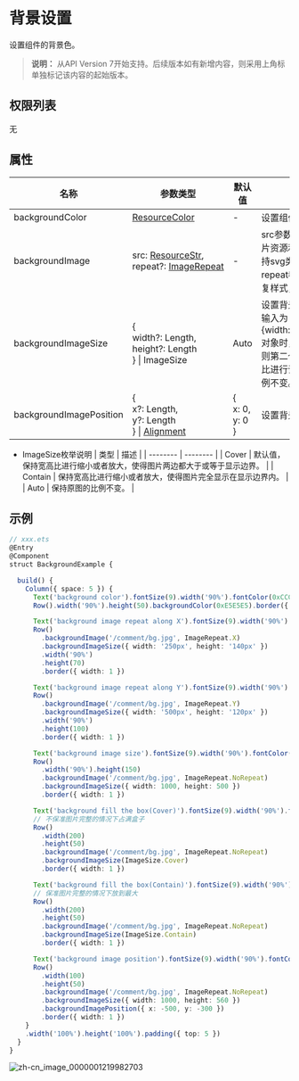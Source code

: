 # 背景设置

设置组件的背景色。

>  **说明：**
> 从API Version 7开始支持。后续版本如有新增内容，则采用上角标单独标记该内容的起始版本。


## 权限列表

无


## 属性


| 名称 | 参数类型 | 默认值 | 描述 |
| -------- | -------- | -------- | -------- |
| backgroundColor | [ResourceColor](../../ui/ts-types.md) | - | 设置组件的背景色。 |
| backgroundImage | src:&nbsp;[ResourceStr](../../ui/ts-types.md),<br/>repeat?:&nbsp;[ImageRepeat](ts-appendix-enums.md#imagerepeat枚举说明) | - | src参数：图片地址，支持网络图片资源和本地图片资源地址(不支持svg类型的图片)。<br/>repeat参数：设置背景图片的重复样式，默认不重复。 |
| backgroundImageSize | {<br/>width?:&nbsp;Length,<br/>height?:&nbsp;Length<br/>}&nbsp;\|&nbsp;ImageSize | Auto | 设置背景图像的高度和宽度。当输入为{width:&nbsp;Length,&nbsp;height:&nbsp;Length}对象时，如果只设置一个属性，则第二个属性保持图片原始宽高比进行调整。默认保持原图的比例不变。 |
| backgroundImagePosition | {<br/>x?:&nbsp;Length,<br/>y?:&nbsp;Length<br/>}&nbsp;\|&nbsp;[Alignment](ts-appendix-enums.md#alignment枚举说明) | {<br/>x:&nbsp;0,<br/>y:&nbsp;0<br/>} | 设置背景图在组件中显示位置。 |


- ImageSize枚举说明
  | 类型 | 描述 | 
  | -------- | -------- |
  | Cover | 默认值，保持宽高比进行缩小或者放大，使得图片两边都大于或等于显示边界。 | 
  | Contain | 保持宽高比进行缩小或者放大，使得图片完全显示在显示边界内。 | 
  | Auto | 保持原图的比例不变。 | 


## 示例

```ts
// xxx.ets
@Entry
@Component
struct BackgroundExample {

  build() {
    Column({ space: 5 }) {
      Text('background color').fontSize(9).width('90%').fontColor(0xCCCCCC)
      Row().width('90%').height(50).backgroundColor(0xE5E5E5).border({ width: 1 })

      Text('background image repeat along X').fontSize(9).width('90%').fontColor(0xCCCCCC)
      Row()
        .backgroundImage('/comment/bg.jpg', ImageRepeat.X)
        .backgroundImageSize({ width: '250px', height: '140px' })
        .width('90%')
        .height(70)
        .border({ width: 1 })

      Text('background image repeat along Y').fontSize(9).width('90%').fontColor(0xCCCCCC)
      Row()
        .backgroundImage('/comment/bg.jpg', ImageRepeat.Y)
        .backgroundImageSize({ width: '500px', height: '120px' })
        .width('90%')
        .height(100)
        .border({ width: 1 })

      Text('background image size').fontSize(9).width('90%').fontColor(0xCCCCCC)
      Row()
        .width('90%').height(150)
        .backgroundImage('/comment/bg.jpg', ImageRepeat.NoRepeat)
        .backgroundImageSize({ width: 1000, height: 500 })
        .border({ width: 1 })

      Text('background fill the box(Cover)').fontSize(9).width('90%').fontColor(0xCCCCCC)
      // 不保准图片完整的情况下占满盒子
      Row()
        .width(200)
        .height(50)
        .backgroundImage('/comment/bg.jpg', ImageRepeat.NoRepeat)
        .backgroundImageSize(ImageSize.Cover)
        .border({ width: 1 })

      Text('background fill the box(Contain)').fontSize(9).width('90%').fontColor(0xCCCCCC)
      // 保准图片完整的情况下放到最大
      Row()
        .width(200)
        .height(50)
        .backgroundImage('/comment/bg.jpg', ImageRepeat.NoRepeat)
        .backgroundImageSize(ImageSize.Contain)
        .border({ width: 1 })

      Text('background image position').fontSize(9).width('90%').fontColor(0xCCCCCC)
      Row()
        .width(100)
        .height(50)
        .backgroundImage('/comment/bg.jpg', ImageRepeat.NoRepeat)
        .backgroundImageSize({ width: 1000, height: 560 })
        .backgroundImagePosition({ x: -500, y: -300 })
        .border({ width: 1 })
    }
    .width('100%').height('100%').padding({ top: 5 })
  }
}
```

![zh-cn_image_0000001219982703](figures/zh-cn_image_0000001219982703.png)
